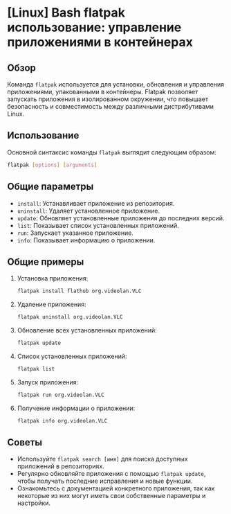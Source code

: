 # [Linux] Bash flatpak использование: управление приложениями в контейнерах

## Обзор
Команда `flatpak` используется для установки, обновления и управления приложениями, упакованными в контейнеры. Flatpak позволяет запускать приложения в изолированном окружении, что повышает безопасность и совместимость между различными дистрибутивами Linux.

## Использование
Основной синтаксис команды `flatpak` выглядит следующим образом:

```bash
flatpak [options] [arguments]
```

## Общие параметры
- `install`: Устанавливает приложение из репозитория.
- `uninstall`: Удаляет установленное приложение.
- `update`: Обновляет установленные приложения до последних версий.
- `list`: Показывает список установленных приложений.
- `run`: Запускает указанное приложение.
- `info`: Показывает информацию о приложении.

## Общие примеры
1. Установка приложения:
   ```bash
   flatpak install flathub org.videolan.VLC
   ```

2. Удаление приложения:
   ```bash
   flatpak uninstall org.videolan.VLC
   ```

3. Обновление всех установленных приложений:
   ```bash
   flatpak update
   ```

4. Список установленных приложений:
   ```bash
   flatpak list
   ```

5. Запуск приложения:
   ```bash
   flatpak run org.videolan.VLC
   ```

6. Получение информации о приложении:
   ```bash
   flatpak info org.videolan.VLC
   ```

## Советы
- Используйте `flatpak search [имя]` для поиска доступных приложений в репозиториях.
- Регулярно обновляйте приложения с помощью `flatpak update`, чтобы получать последние исправления и новые функции.
- Ознакомьтесь с документацией конкретного приложения, так как некоторые из них могут иметь свои собственные параметры и настройки.